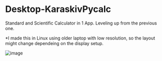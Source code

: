 # Desktop-KaraskivPycalc
Standard and Scientific Calculator in 1 App. Leveling up from the previous one.

*I made this in Linux using older laptop with low resolution, so the layout might change dependeing on the display setup.

![image](https://user-images.githubusercontent.com/82354360/118839612-d62f0680-b8f0-11eb-9d3f-dcfd615b0674.png)
